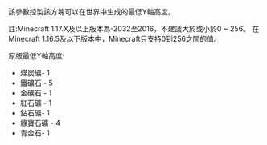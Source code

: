 該參數控製該方塊可以在世界中生成的最低Y軸高度。

註:Minecraft 1.17.X及以上版本為-2032至2016，不建議大於或小於0 ~ 256。
在Minecraft 1.16.5及以下版本中，Minecraft只支持0到256之間的值。

原版最低Y軸高度:

* 煤炭礦- 1
* 鐵礦石 - 5
* 金礦石 - 1
* 紅石礦 - 1
* 鉆石礦- 1
* 綠寶石礦 - 4
* 青金石- 1

